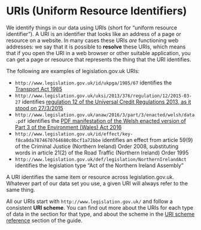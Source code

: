 # URIs (Uniform Resource Identifiers)

We identify things in our data using URIs (short for “uniform resource identifier”). A URI is an identifier that looks like an address of a page or resource on a website. In many cases these URIs *are* functioning web addresses: we say that it is possible to **resolve** these URIs, which means that if you open the URI in a web browser or other suitable application, you can get a page or resource that represents the thing that the URI identifies.

The following are examples of legislation.gov.uk URIs:

 * `http://www.legislation.gov.uk/id/ukpga/1985/67` identifies the [Transport Act 1985](http://www.legislation.gov.uk/id/ukpga/1985/67)
 * `http://www.legislation.gov.uk/uksi/2013/376/regulation/12/2015-03-27` identifies [regulation 12 of the Universal Credit Regulations 2013, as it stood on 27/3/2015](http://www.legislation.gov.uk/uksi/2013/376/regulation/12/2015-03-27)
 * `http://www.legislation.gov.uk/anaw/2016/3/part/3/enacted/welsh/data.pdf` identifies the [PDF manifestation of the Welsh enacted version of Part 3 of the Environment (Wales) Act 2016](http://www.legislation.gov.uk/anaw/2016/3/part/3/enacted/welsh/data.pdf)
 * `http://www.legislation.gov.uk/id/effect/key-f8ca0da7874670764680c0bcf1a72bbe` identifies an effect from article 59(9) of the Criminal Justice (Northern Ireland) Order 2008, substituting words in article 21(2) of the Road Traffic (Northern Ireland) Order 1995
 * `http://www.legislation.gov.uk/def/legislation/NorthernIrelandAct` identifies the legislation type “Act of the Northern Ireland Assembly”

A URI identifies the same item or resource across legislation.gov.uk. Whatever part of our data set you use, a given URI will always refer to the same thing.

All our URIs start with `http://www.legislation.gov.uk/` and follow a consistent **URI scheme**. You can find out more about the URIs for each type of data in the section for that type, and about the scheme in the [URI scheme reference](reference.md) section of the guide.